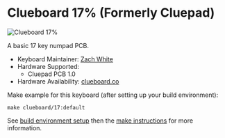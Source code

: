 # Clueboard 17% (Formerly Cluepad)

![Clueboard 17%](https://static1.squarespace.com/static/55c13bdee4b099be5dcb82eb/5842fbdce3df28eae5ec557e/5844fb2cb8a79bbdfd63bad1/1498501250178/IMGP3931.jpg?format=750w)

A basic 17 key numpad PCB.

* Keyboard Maintainer: [Zach White](https://github.com/skullydazed)
* Hardware Supported:
  * Cluepad PCB 1.0
* Hardware Availability: [clueboard.co](https://clueboard.co/)

Make example for this keyboard (after setting up your build environment):

    make clueboard/17:default

See [build environment setup](https://docs.qmk.fm/build_environment_setup.html) then the [make instructions](https://docs.qmk.fm/make_instructions.html) for more information.

